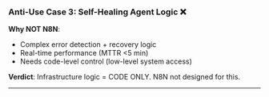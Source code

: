 ### **Anti-Use Case 3: Self-Healing Agent Logic** ❌

**Why NOT N8N**:

- Complex error detection + recovery logic
- Real-time performance (MTTR <5 min)
- Needs code-level control (low-level system access)

**Verdict**: Infrastructure logic = CODE ONLY. N8N not designed for this.

---
